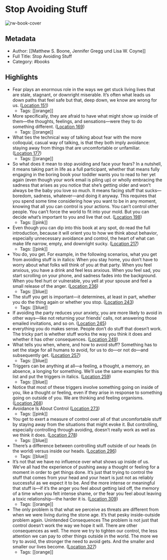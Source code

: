 # Stop Avoiding Stuff

![rw-book-cover](https://m.media-amazon.com/images/I/71hUdJ20q9L._SY160.jpg)

## Metadata
- Author: [[Matthew S. Boone, Jennifer Gregg und Lisa W. Coyne]]
- Full Title: Stop Avoiding Stuff
- Category: #books

## Highlights
- Fear plays an enormous role in the ways we get stuck living lives that are stale, stagnant, or downright miserable. It’s often what leads us down paths that feel safe but that, deep down, we know are wrong for us. ([Location 151](https://readwise.io/to_kindle?action=open&asin=B084JGHMRW&location=151))
    - Tags: [[orange]] 
- More specifically, they are afraid to have what might show up inside of them—the thoughts, feelings, and sensations—were they to do something different. ([Location 169](https://readwise.io/to_kindle?action=open&asin=B084JGHMRW&location=169))
    - Tags: [[orange]] 
- What ties the technical way of talking about fear with the more colloquial, casual way of talking, is that they both imply avoidance: staying away from things that are uncomfortable or unfamiliar. ([Location 177](https://readwise.io/to_kindle?action=open&asin=B084JGHMRW&location=177))
    - Tags: [[orange]] 
- So what does it mean to stop avoiding and face your fears? In a nutshell, it means taking part in life as a full participant, whether that means fully engaging in the boring book your toddler wants you to read to her yet again (even though your work email is piling up) or wholly embracing the sadness that arises as you notice that she’s getting older and won’t always be the baby you love so much. It means facing stuff that sucks—boredom, sadness, whatever—and doing it anyway. This requires that you spend some time considering how you want to be in any moment, knowing that all you can control is your actions. You can’t control other people. You can’t force the world to fit into your mold. But you can decide what’s important to you and live that out. ([Location 198](https://readwise.io/to_kindle?action=open&asin=B084JGHMRW&location=198))
    - Tags: [[pink]] 
- Even though you can dip into this book at any spot, do read the full introduction, because it will orient you to how we think about behavior, especially unnecessary avoidance and control, the heart of what can make life narrow, empty, and downright sucky. ([Location 217](https://readwise.io/to_kindle?action=open&asin=B084JGHMRW&location=217))
    - Tags: [[pink]] 
- You do, you get. For example, in the following scenarios, what you get from avoiding stuff is in italics: When you stay home, you don’t have to worry about what folks will think of you at that party. When you feel anxious, you have a drink and feel less anxious. When you feel sad, you start scrolling on your phone, and sadness fades into the background. When you feel hurt or vulnerable, you yell at your spouse and feel a small release of the anger. ([Location 236](https://readwise.io/to_kindle?action=open&asin=B084JGHMRW&location=236))
    - Tags: [[blue]] 
- The stuff you get is important—it determines, at least in part, whether you do the thing again or whether you stop. ([Location 243](https://readwise.io/to_kindle?action=open&asin=B084JGHMRW&location=243))
    - Tags: [[blue]] 
- If avoiding the party reduces your anxiety, you are more likely to avoid in other ways—like not returning your friends’ calls, not answering those emailed invitations, and so on. ([Location 245](https://readwise.io/to_kindle?action=open&asin=B084JGHMRW&location=245))
- everything you do makes sense. People don’t do stuff that doesn’t work. The tricky part is whether stuff works the way you think it does and whether it has other consequences. ([Location 249](https://readwise.io/to_kindle?action=open&asin=B084JGHMRW&location=249))
- What tells you when, where, and how to avoid stuff? Something has to set the stage for all humans to avoid, for us to do—or not do—and subsequently get. ([Location 257](https://readwise.io/to_kindle?action=open&asin=B084JGHMRW&location=257))
    - Tags: [[blue]] 
- Triggers can be anything at all—a feeling, a thought, a memory, an absence, a longing for something. We’ll use the same examples for this list and put the triggers in italics. ([Location 259](https://readwise.io/to_kindle?action=open&asin=B084JGHMRW&location=259))
    - Tags: [[blue]] 
- Notice that most of these triggers involve something going on inside of you, like a thought or feeling, even if they arise in response to something going on outside of you. We are thinking and feeling organisms. ([Location 268](https://readwise.io/to_kindle?action=open&asin=B084JGHMRW&location=268))
- Avoidance Is About Control ([Location 273](https://readwise.io/to_kindle?action=open&asin=B084JGHMRW&location=273))
    - Tags: [[pink]] 
- You get to exert a measure of control over all of that uncomfortable stuff by staying away from the situations that might evoke it. But controlling, especially controlling through avoiding, doesn’t really work as well as we think it does. ([Location 278](https://readwise.io/to_kindle?action=open&asin=B084JGHMRW&location=278))
    - Tags: [[blue]] 
- There’s a difference between controlling stuff outside of our heads (in the world) versus inside our heads. ([Location 296](https://readwise.io/to_kindle?action=open&asin=B084JGHMRW&location=296))
    - Tags: [[blue]] 
- It’s not that we have no influence over what shows up inside of us. We’ve all had the experience of pushing away a thought or feeling for a moment in order to get things done. It’s just that trying to control the stuff that comes from your head and your heart is just not as reliably successful as we expect it to be. And the more intense or meaningful that stuff is—if it’s the anger you feel about getting laid off, the memory of a time when you felt intense shame, or the fear you feel about leaving a toxic relationship—the harder it is. ([Location 309](https://readwise.io/to_kindle?action=open&asin=B084JGHMRW&location=309))
    - Tags: [[orange]] 
- The only problem is that what we perceive as threats are different from when we were living during the stone age. It’s that pesky inside-outside problem again. Unintended Consequences The problem is not just that control doesn’t work the way we hope it will. There are other consequences as well. The more we try to tighten our control, the less attention we can pay to other things outside in the world. The more we try to avoid, the stronger the need to avoid gets. And the smaller and smaller our lives become. ([Location 327](https://readwise.io/to_kindle?action=open&asin=B084JGHMRW&location=327))
    - Tags: [[orange]] 
